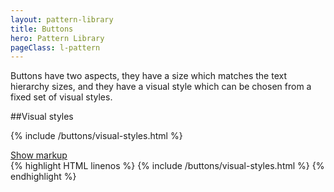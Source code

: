 ```yaml
---
layout: pattern-library
title: Buttons
hero: Pattern Library
pageClass: l-pattern
---
```


Buttons have two aspects, they have a size which matches the text hierarchy sizes, and they have a visual style which can be chosen from a fixed set of visual styles.

##Visual styles

{% include /buttons/visual-styles.html %}

<div class="show-markup">
    <a href="#" class="show-markup__link">Show markup</a>
    <div class="show-markup__content">
       {% highlight HTML linenos %}
{% include /buttons/visual-styles.html %}
       {% endhighlight %}
    </div>
</div>





